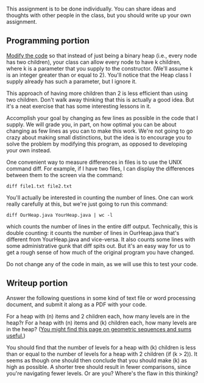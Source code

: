 This assignment is to be done individually. You can share ideas and thoughts with other people in the class, but you should write up your own assignment.

## Programming portion
[Modify the code](https://github.com/svtuck/cs201/blob/master/src/heap/Heap.java) so that instead of just being a binary heap (i.e., every node has two children), your class can allow every node to have k children, where k is a parameter that you supply to the constructor. (We'll assume k is an integer greater than or equal to 2). You'll notice that the Heap class I supply already has such a parameter, but I ignore it.

This approach of having more children than 2 is less efficient than using two children. Don't walk away thinking that this is actually a good idea. But it's a neat exercise that has some interesting lessons in it.

Accomplish your goal by changing as few lines as possible in the code that I supply. We will grade you, in part, on how optimal you can be about changing as few lines as you can to make this work. We're not going to go crazy about making small distinctions, but the idea is to encourage you to solve the problem by modifying this program, as opposed to developing your own instead.

One convenient way to measure differences in files is to use the UNIX command diff. For example, if I have two files, I can display the differences between them to the screen via the command:
```
diff file1.txt file2.txt
``` 

You'll actually be interested in counting the number of lines. One can work really carefully at this, but we're just going to run this command:
```
diff OurHeap.java YourHeap.java | wc -l
```

which counts the number of lines in the entire diff output. Technically, this is double counting: it counts the number of lines in OurHeap.java that's different from YourHeap.java and vice-versa. It also counts some lines with some administrative gunk that diff spits out. But it's an easy way for us to get a rough sense of how much of the original program you have changed.

Do not change any of the code in main, as we will use this to test your code.

## Writeup portion
Answer the following questions in some kind of text file or word processing document, and submit it along as a PDF with your code.

For a heap with \(n\) items and 2 children each, how many levels are in the heap?r
For a heap with \(n\) items and \(k\) children each, how many levels are in the heap? ([You might find this page on geometric sequences and sums useful.](https://en.wikipedia.org/wiki/Geometric_progression))

You should find that the number of levels for a heap with \(k\) children is less than or equal to the number of levels for a heap with 2 children (if \(k > 2\)). It seems as though one should then conclude that you should make \(k\) as high as possible. A shorter tree should result in fewer comparisons, since you're navigating fewer levels. Or are you? Where's the flaw in this thinking?